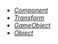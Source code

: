 - [*Component*](./Component.md)
- [*Transform*](./Component.md)
- [*GameObject*](./Component.md)
- [*Object*](./Component.md)